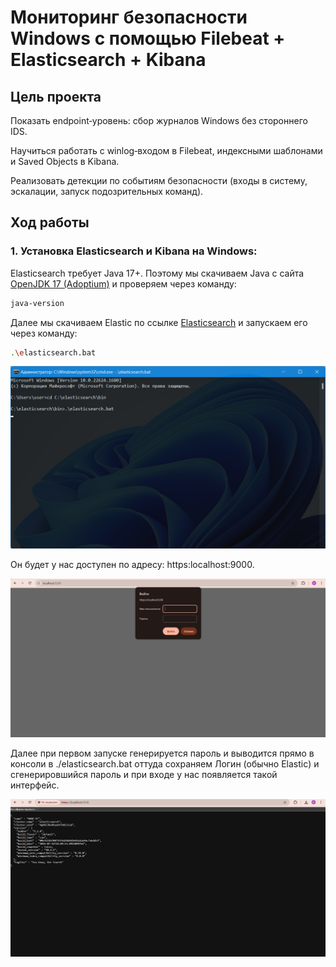 # Мониторинг безопасности Windows с помощью Filebeat + Elasticsearch + Kibana

## Цель проекта

Показать endpoint‑уровень: сбор журналов Windows без стороннего IDS.

Научиться работать с winlog‑входом в Filebeat, индексными шаблонами и Saved Objects в Kibana.

Реализовать детекции по событиям безопасности (входы в систему, эскалации, запуск подозрительных команд).

## Ход работы

### 1. Установка Elasticsearch и Kibana на Windows:

Elasticsearch требует Java 17+. Поэтому мы скачиваем Java с сайта [OpenJDK 17 (Adoptium)](https://adoptium.net/temurin/releases/?version=17) и проверяем через команду: 
```bash
java-version
```

Далее мы скачиваем Elastic по ссылке [Elasticsearch](https://www.elastic.co/downloads/elasticsearch) и запускаем его через команду: 
```bash
.\elasticsearch.bat
```

![123](https://github.com/erbaevy/YunusSecurityLab/blob/main/elasticsearch/screenshots/1-elastic-launch.png)

Он будет у нас доступен по адресу: https:localhost:9000. 

![123](https://github.com/erbaevy/YunusSecurityLab/blob/main/elasticsearch/screenshots/2-elastic-localhost.png)

Далее при первом запуске генерируется пароль и выводится прямо в консоли в ./elasticsearch.bat оттуда сохраняем Логин (обычно Elastic) и сгенерировшийся пароль и при входе у нас появляется такой интерфейс. 

![123](https://github.com/erbaevy/YunusSecurityLab/blob/main/elasticsearch/screenshots/3-localhost.png)
